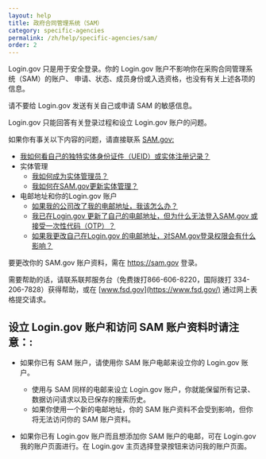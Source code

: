 ```yaml
---
layout: help
title: 政府合同管理系统（SAM）
category: specific-agencies
permalink: /zh/help/specific-agencies/sam/
order: 2
---
```

Login.gov 只是用于安全登录。你的 Login.gov 账户不影响你在采购合同管理系统（SAM）的账户、 申请、状态、成员身份或入选资格，也没有有关上述各项的信息。

请不要给 Login.gov 发送有关自己或申请 SAM 的敏感信息。

Login.gov 只能回答有关登录过程和设立 Login.gov 账户的问题。

如果你有事关以下内容的问题，请直接联系 [SAM.gov:](https://sam.gov/)

* [我如何看自己的独特实体身份证件（UEID）或实体注册记录？](https://www.fsd.gov/gsafsd_sp?id=gsafsd_kb_articles&sys_id=27a95ddfdb73b990a8cb4a39139619e9)
* 实体管理
  * [我如何成为实体管理员？](https://www.fsd.gov/gsafsd_sp?id=gsafsd_kb_articles&sys_id=923dcc781b3a6d502fe5ed7ae54bcbe9)
  * [我如何在SAM.gov更新实体管理？](https://www.fsd.gov/gsafsd_sp?id=gsafsd_kb_articles&sys_id=707404621b327d90860e62cfe54bcb58)
* 电邮地址和你的Login.gov 账户
  * [如果我的公司改了我的电邮地址，我该怎么办？](https://www.fsd.gov/gsafsd_sp?id=gsafsd_kb_articles&sys_id=6d69d674879b355065b70ed40cbb35e9)
  * [我已在Login.gov 更新了自己的电邮地址，但为什么无法登入SAM.gov 或接受一次性代码（OTP）？](https://www.fsd.gov/gsafsd_sp?id=gsafsd_kb_articles&sys_id=da7c0c411bcdfd142fe5ed7ae54bcb4c)
  * [如果我更改自己在Login.gov 的电邮地址，对SAM.gov登录权限会有什么影响？](https://www.fsd.gov/gsafsd_sp?id=gsafsd_kb_articles&sys_id=9f6f9c311b6d7150c5c4dd39bc4bcb22)

要更改你的 SAM.gov 账户资料，需在 <https://sam.gov> 登录。

需要帮助的话，请联系联邦服务台（免费拨打866-606-8220，国际拨打 334-206-7828）获得帮助，或在 [www.fsd.gov](https://www.fsd.gov/) 通过网上表格提交请求。

## 设立 Login.gov 账户和访问 SAM 账户资料时请注意：:

* 如果你已有 SAM 账户，请使用你 SAM 账户电邮来设立你的 Login.gov 账户。
  
  * 使用与 SAM 同样的电邮来设立 Login.gov 账户，你就能保留所有记录、数据访问请求以及已保存的搜索历史。
  * 如果你使用一个新的电邮地址，你的 SAM 账户资料不会受到影响，但你将无法访问你的 SAM 账户资料。
* 如果你已有 Login.gov 账户而且想添加你 SAM 账户的电邮，可在 Login.gov 我的账户页面进行。在 Login.gov 主页选择登录按钮来访问我的账户页面。
